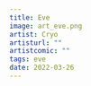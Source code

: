 ```yaml
---
title: Eve
image: art_eve.png
artist: Cryo
artisturl: ""
artistcomic: ""
tags: eve
date: 2022-03-26
---
```

